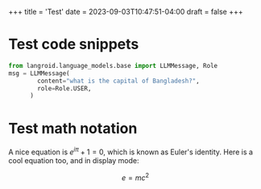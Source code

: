 +++
title = 'Test'
date = 2023-09-03T10:47:51-04:00
draft = false
+++

# Test code snippets

```python
from langroid.language_models.base import LLMMessage, Role
msg = LLMMessage(
        content="what is the capital of Bangladesh?",
        role=Role.USER,
      )
```

# Test math notation

A nice equation is $e^{i\pi} + 1 = 0$, which is known as Euler's identity.
Here is a cool equation too, and in display mode:

$$
e = mc^2
$$